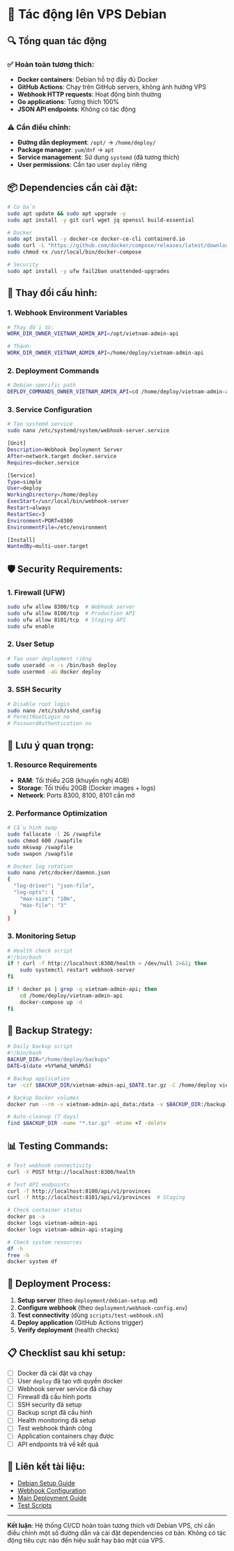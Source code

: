 # 🐧 Tác động lên VPS Debian

## 🔍 **Tổng quan tác động**

### ✅ **Hoàn toàn tương thích:**
- **Docker containers**: Debian hỗ trợ đầy đủ Docker
- **GitHub Actions**: Chạy trên GitHub servers, không ảnh hưởng VPS
- **Webhook HTTP requests**: Hoạt động bình thường
- **Go applications**: Tương thích 100%
- **JSON API endpoints**: Không có tác động

### ⚠️ **Cần điều chỉnh:**
- **Đường dẫn deployment**: `/opt/` → `/home/deploy/`
- **Package manager**: `yum`/`dnf` → `apt`
- **Service management**: Sử dụng `systemd` (đã tương thích)
- **User permissions**: Cần tạo user `deploy` riêng

## 📦 **Dependencies cần cài đặt:**

```bash
# Cơ bản
sudo apt update && sudo apt upgrade -y
sudo apt install -y git curl wget jq openssl build-essential

# Docker
sudo apt install -y docker-ce docker-ce-cli containerd.io
sudo curl -L "https://github.com/docker/compose/releases/latest/download/docker-compose-$(uname -s)-$(uname -m)" -o /usr/local/bin/docker-compose
sudo chmod +x /usr/local/bin/docker-compose

# Security
sudo apt install -y ufw fail2ban unattended-upgrades
```

## 🔧 **Thay đổi cấu hình:**

### 1. **Webhook Environment Variables**
```bash
# Thay đổi từ:
WORK_DIR_OWNER_VIETNAM_ADMIN_API=/opt/vietnam-admin-api

# Thành:
WORK_DIR_OWNER_VIETNAM_ADMIN_API=/home/deploy/vietnam-admin-api
```

### 2. **Deployment Commands**
```bash
# Debian-specific path
DEPLOY_COMMANDS_OWNER_VIETNAM_ADMIN_API=cd /home/deploy/vietnam-admin-api;git pull origin main;docker-compose down;docker-compose pull;docker-compose up -d --build;docker system prune -f
```

### 3. **Service Configuration**
```bash
# Tạo systemd service
sudo nano /etc/systemd/system/webhook-server.service

[Unit]
Description=Webhook Deployment Server
After=network.target docker.service
Requires=docker.service

[Service]
Type=simple
User=deploy
WorkingDirectory=/home/deploy
ExecStart=/usr/local/bin/webhook-server
Restart=always
RestartSec=3
Environment=PORT=8300
EnvironmentFile=/etc/environment

[Install]
WantedBy=multi-user.target
```

## 🛡️ **Security Requirements:**

### 1. **Firewall (UFW)**
```bash
sudo ufw allow 8300/tcp  # Webhook server
sudo ufw allow 8100/tcp  # Production API
sudo ufw allow 8101/tcp  # Staging API
sudo ufw enable
```

### 2. **User Setup**
```bash
# Tạo user deployment riêng
sudo useradd -m -s /bin/bash deploy
sudo usermod -aG docker deploy
```

### 3. **SSH Security**
```bash
# Disable root login
sudo nano /etc/ssh/sshd_config
# PermitRootLogin no
# PasswordAuthentication no
```

## 🚨 **Lưu ý quan trọng:**

### 1. **Resource Requirements**
- **RAM**: Tối thiểu 2GB (khuyến nghị 4GB)
- **Storage**: Tối thiểu 20GB (Docker images + logs)
- **Network**: Ports 8300, 8100, 8101 cần mở

### 2. **Performance Optimization**
```bash
# Cấu hình swap
sudo fallocate -l 2G /swapfile
sudo chmod 600 /swapfile
sudo mkswap /swapfile
sudo swapon /swapfile

# Docker log rotation
sudo nano /etc/docker/daemon.json
{
  "log-driver": "json-file",
  "log-opts": {
    "max-size": "10m",
    "max-file": "3"
  }
}
```

### 3. **Monitoring Setup**
```bash
# Health check script
#!/bin/bash
if ! curl -f http://localhost:8300/health > /dev/null 2>&1; then
    sudo systemctl restart webhook-server
fi

if ! docker ps | grep -q vietnam-admin-api; then
    cd /home/deploy/vietnam-admin-api
    docker-compose up -d
fi
```

## 🔄 **Backup Strategy:**

```bash
# Daily backup script
#!/bin/bash
BACKUP_DIR="/home/deploy/backups"
DATE=$(date +%Y%m%d_%H%M%S)

# Backup application
tar -czf $BACKUP_DIR/vietnam-admin-api_$DATE.tar.gz -C /home/deploy vietnam-admin-api

# Backup Docker volumes
docker run --rm -v vietnam-admin-api_data:/data -v $BACKUP_DIR:/backup ubuntu tar czf /backup/volumes_$DATE.tar.gz -C /data .

# Auto-cleanup (7 days)
find $BACKUP_DIR -name "*.tar.gz" -mtime +7 -delete
```

## 📊 **Testing Commands:**

```bash
# Test webhook connectivity
curl -X POST http://localhost:8300/health

# Test API endpoints
curl -f http://localhost:8100/api/v1/provinces
curl -f http://localhost:8101/api/v1/provinces  # Staging

# Check container status
docker ps -a
docker logs vietnam-admin-api
docker logs vietnam-admin-api-staging

# Check system resources
df -h
free -h
docker system df
```

## 🚀 **Deployment Process:**

1. **Setup server** (theo `deployment/debian-setup.md`)
2. **Configure webhook** (theo `deployment/webhook-config.env`)
3. **Test connectivity** (dùng `scripts/test-webhook.sh`)
4. **Deploy application** (GitHub Actions trigger)
5. **Verify deployment** (health checks)

## 📋 **Checklist sau khi setup:**

- [ ] Docker đã cài đặt và chạy
- [ ] User `deploy` đã tạo với quyền docker
- [ ] Webhook server service đã chạy
- [ ] Firewall đã cấu hình ports
- [ ] SSH security đã setup
- [ ] Backup script đã cấu hình
- [ ] Health monitoring đã setup
- [ ] Test webhook thành công
- [ ] Application containers chạy được
- [ ] API endpoints trả về kết quả

## 🔗 **Liên kết tài liệu:**

- [Debian Setup Guide](debian-setup.md)
- [Webhook Configuration](webhook-config.env)
- [Main Deployment Guide](../DEPLOYMENT.md)
- [Test Scripts](../scripts/)

---

**Kết luận**: Hệ thống CI/CD hoàn toàn tương thích với Debian VPS, chỉ cần điều chỉnh một số đường dẫn và cài đặt dependencies cơ bản. Không có tác động tiêu cực nào đến hiệu suất hay bảo mật của VPS. 